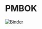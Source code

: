 # PMBOK

[![Binder](https://mybinder.org/badge_logo.svg)](https://mybinder.org/v2/gh/nevermind78/PMBOK/main)
